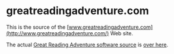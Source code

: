 # greatreadingadventure.com

This is the source of the [www.greatreadingadventure.com](http://www.greatreadingadventure.com/) Web site.

The actual [Great Reading Adventure software source](https://github.com/MCLD/greatreadingadventure) is [over here](https://github.com/MCLD/greatreadingadventure).
